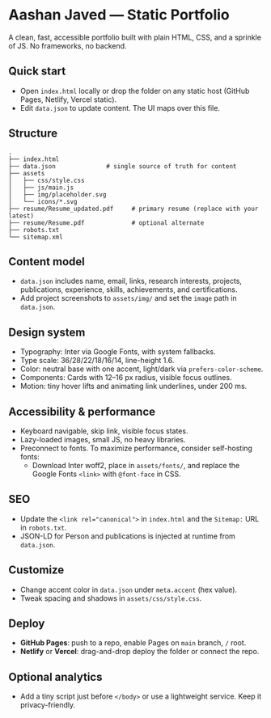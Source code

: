 
# Aashan Javed — Static Portfolio

A clean, fast, accessible portfolio built with plain HTML, CSS, and a sprinkle of JS. No frameworks, no backend.

## Quick start
- Open `index.html` locally or drop the folder on any static host (GitHub Pages, Netlify, Vercel static).
- Edit `data.json` to update content. The UI maps over this file.

## Structure
```
.
├── index.html
├── data.json              # single source of truth for content
├── assets
│   ├── css/style.css
│   ├── js/main.js
│   ├── img/placeholder.svg
│   └── icons/*.svg
├── resume/Resume_updated.pdf     # primary resume (replace with your latest)
├── resume/Resume.pdf             # optional alternate
├── robots.txt
└── sitemap.xml
```

## Content model
- `data.json` includes name, email, links, research interests, projects, publications, experience, skills, achievements, and certifications.
- Add project screenshots to `assets/img/` and set the `image` path in `data.json`.

## Design system
- Typography: Inter via Google Fonts, with system fallbacks.
- Type scale: 36/28/22/18/16/14, line-height 1.6.
- Color: neutral base with one accent, light/dark via `prefers-color-scheme`.
- Components: Cards with 12–16 px radius, visible focus outlines.
- Motion: tiny hover lifts and animating link underlines, under 200 ms.

## Accessibility & performance
- Keyboard navigable, skip link, visible focus states.
- Lazy-loaded images, small JS, no heavy libraries.
- Preconnect to fonts. To maximize performance, consider self-hosting fonts:
  - Download Inter woff2, place in `assets/fonts/`, and replace the Google Fonts `<link>` with `@font-face` in CSS.

## SEO
- Update the `<link rel="canonical">` in `index.html` and the `Sitemap:` URL in `robots.txt`.
- JSON-LD for Person and publications is injected at runtime from `data.json`.

## Customize
- Change accent color in `data.json` under `meta.accent` (hex value).
- Tweak spacing and shadows in `assets/css/style.css`.

## Deploy
- **GitHub Pages**: push to a repo, enable Pages on `main` branch, `/` root.
- **Netlify** or **Vercel**: drag-and-drop deploy the folder or connect the repo.

## Optional analytics
- Add a tiny script just before `</body>` or use a lightweight service. Keep it privacy-friendly.
